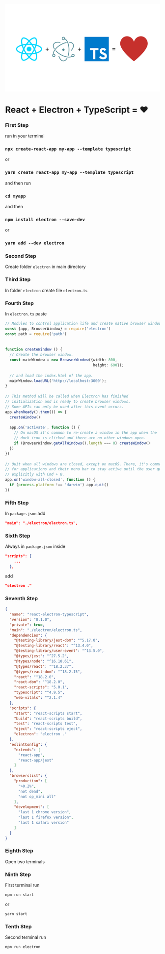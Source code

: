 ![Top Image](markdownImage.png)

React + Electron + TypeScript = ❤️
===

### First Step
run in your terminal

### `npx create-react-app my-app --template typescript` 

or

### `yarn create react-app my-app --template typescript` 

and then run 

### `cd myapp` 

and then

### `npm install electron --save-dev`

or

### `yarn add --dev electron` 

### Second Step

Create folder `electron` in main directory

### Third Step

In folder `electron` create file `electron.ts`

### Fourth Step

In `electron.ts` paste 

```ts
// Modules to control application life and create native browser window
const {app, BrowserWindow} = require('electron')
const path = require('path')


function createWindow () {
  // Create the browser window.
  const mainWindow = new BrowserWindow({width: 800, 
                                        height: 600});

  // and load the index.html of the app.
  mainWindow.loadURL('http://localhost:3000');
}

// This method will be called when Electron has finished
// initialization and is ready to create browser windows.
// Some APIs can only be used after this event occurs.
app.whenReady().then(() => {
  createWindow()

  app.on('activate', function () {
    // On macOS it's common to re-create a window in the app when the
    // dock icon is clicked and there are no other windows open.
    if (BrowserWindow.getAllWindows().length === 0) createWindow()
  })
})

// Quit when all windows are closed, except on macOS. There, it's common
// for applications and their menu bar to stay active until the user quits
// explicitly with Cmd + Q.
app.on('window-all-closed', function () {
  if (process.platform !== 'darwin') app.quit()
})
```

### Fifth Step

In `package.json` add 

```json
"main": "./electron/electron.ts",
```

### Sixth Step

Always in `package.json` inside

```json
"scripts": {
    ...
  },
```

add

```json
"electron ."
```

### Seventh Step



```json
{
  "name": "react-electron-typescript",
  "version": "0.1.0",
  "private": true,
  "main": "./electron/electron.ts",
  "dependencies": {
    "@testing-library/jest-dom": "^5.17.0",
    "@testing-library/react": "^13.4.0",
    "@testing-library/user-event": "^13.5.0",
    "@types/jest": "^27.5.2",
    "@types/node": "^16.18.61",
    "@types/react": "^18.2.37",
    "@types/react-dom": "^18.2.15",
    "react": "^18.2.0",
    "react-dom": "^18.2.0",
    "react-scripts": "5.0.1",
    "typescript": "^4.9.5",
    "web-vitals": "^2.1.4"
  },
  "scripts": {
    "start": "react-scripts start",
    "build": "react-scripts build",
    "test": "react-scripts test",
    "eject": "react-scripts eject",
    "electron": "electron ."
  },
  "eslintConfig": {
    "extends": [
      "react-app",
      "react-app/jest"
    ]
  },
  "browserslist": {
    "production": [
      ">0.2%",
      "not dead",
      "not op_mini all"
    ],
    "development": [
      "last 1 chrome version",
      "last 1 firefox version",
      "last 1 safari version"
    ]
  }
}
```

### Eighth Step

Open two terminals

### Ninth Step

First terminal run 

```bash
npm run start
```

or 

```bash
yarn start
```

### Tenth Step

Second terminal run 

```bash
npm run electron
```